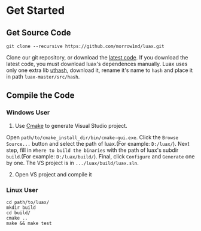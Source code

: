 # Get Started



## Get Source Code

```shell
git clone --recursive https://github.com/morrow1nd/luax.git
```

Clone our git repository, or download the [latest code](https://github.com/morrow1nd/luax/archive/master.zip). If you download the latest code, you must download luax's dependences manually. Luax uses only one extra lib [uthash](https://github.com/troydhanson/uthash/archive/master.zip), download it, rename it's name to `hash` and place it in path `luax-master/src/hash`.



## Compile the Code


### Windows User

1. Use [Cmake](https://cmake.org/download/) to generate Visual Studio project.

 Open `path/to/cmake_install_dir/bin/cmake-gui.exe`. Click the `Browse Source...` button and select the path of luax.(For example: `D:/luax/`). Next step, fill in `Where to build the binaries` with the path of luax's subdir `build`.(For example: `D:/luax/build/`). Final, click `Configure` and `Generate` one by one. The VS project is in `.../luax/build/luax.sln`.

2. Open VS project and compile it


### Linux User

```shell
cd path/to/luax/
mkdir build
cd build/
cmake ..
make && make test
```
